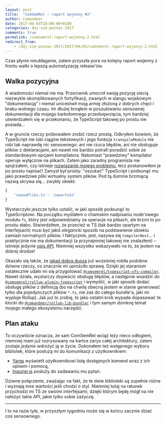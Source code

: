 ```yaml
---
layout: post
title:  "ComSemRel – raport wojenny #2"
author: Comandeer
date: 2017-04-03T18:00:00+0100
categories: daj-sie-poznac-2017
comments: true
permalink: /comsemrel-raport-wojenny-2.html
redirect_from:
    - /daj-sie-poznac-2017/2017/04/03/comsemrel-raport-wojenny-2.html
---
```


Czas płynie nieubłaganie, zatem przyszła pora na kolejny raport wojenny z frontu walki o lepszą automatyzację release'ów.

## Walka pozycyjna

A wiadomości niemal nie ma. Przeciwnik umocnił swoją pozycję siecią niezwykle skomplikowanych fortyfikacji, zwanych w slangu wojskowym "dokumentacją" i niemal unicestwił moją armię złożoną z dobrych chęci i braku wolnego czasu. Im dłużej brnąłem w poszukiwaniu sensownej dokumentacji dla mojego karkołomnego przedsięwzięcia, tym bardziej utwierdzałem się w przekonaniu, że TypeScript takowej po prostu nie posiada…

A w gruncie rzeczy próbowałem zrobić rzecz prostą. Odkryłem bowiem, że TypeScript nie lubi ciągów tekstowych i jego funkcja `transpileModule` nie robi tak naprawdę nic sensownego: ani nie rzuca błędów, ani nie obsługuje plików z deklaracjami, ani nawet nie bardzo potrafi poradzić sobie ze standardowymi opcjami kompilatora. Natomiast "prawdziwy" kompilator operuje wyłącznie na plikach. Zatem jako zaradny programista nie spojrzałem, czy istnieje [rozwiązanie mojego problemu](https://github.com/ezolenko/rollup-plugin-typescript2), lecz postanowiłem je po prostu napisać! Zamysł był prosty: "oszukać" TypeScript i podsunąć mu jako prawdziwe pliki wirtualny system plików. Pod tą dumnie brzmiącą nazwą skrywa się… zwykły obiekt:

```javascript
{
	'nazwaPliku.ts': 'zawartość'
}
```

Wystarczyło jeszcze tylko ustalić, w jaki sposób podsunąć to TypeScriptowi. Na początku myślałem o chamskim nadpisaniu node'owego modułu `fs`, który jest odpowiedzialny za operacje na plikach, ale brzmi to po prostu słabo. Stwierdziłem, że przecież w TS (tak bardzo opartym na interfejsach) musi być jakiś _elegancki_ sposób na podstawienie obiektu zamiast normalnych plików. I faktycznie, jest, nazywa się `CompilerHost`… i praktycznie nie ma dokumentacji (a przynajmniej takowej nie znalazłem) – istnieje jedynie [opis API](http://ts2jsdoc.js.org/typescript/ts.CompilerHost.html). Niemniej wszystko wskazywało na to, że jestem na dobrej drodze!

Okazało się także, że [jakaś dobra dusza](http://blog.scottlogic.com/2015/01/20/typescript-compiler-api.html) już wcześniej robiła podobne dziwne rzeczy, co znacznie mi uprościło sprawę. Dzięki jej staraniom ostatecznie udało mi się przygotować [`@comsemrel/typescript-vfs-compiler`](https://www.npmjs.com/package/@comsemrel/typescript-vfs-compiler). Nawet działa, wystarczy dopieścić obsługę błędów, a następnie wsadzić do [`@comsemrel/rollup-plugin-typescript`](https://github.com/ComSemRel/rollup-plugin-typescript) i wymyślić, w jaki sposób dodać obsługę plików z definicją (bo na chwilę obecną jestem w stanie generować tylko dla pojedynczych plików `*.ts`, nie zaś do całego bundle'a, jaki mi wypluje Rollup). Jak już to zrobię, to jako ostatni krok wypada dopasować te klocki do [`@comandeer/rollup-lib-bundler`](https://www.npmjs.com/package/@comandeer/rollup-lib-bundler) i tym samym domknę temat mojego małego ekosystemu narzędzi.

## Plan ataku

To oczywiście oznacza, że sam ComSemRel wciąż leży nieco odłogiem, niemniej mam już rozrysowany na kartce zarys całej architektury, zatem zostaje _jedynie_ wdrożyć ją w życie. Dokonałem też wstępnego wyboru bibliotek, które posłużą mi do komunikacji z użytkownikiem:

*   [Yargs](http://yargs.js.org/) wyświetli użytkownikowi listę dostępnych komend wraz z ich opisem i pomocą,
*   [Inquirer.js](https://github.com/SBoudrias/Inquirer.js/) posłuży do zadawaniu mu pytań.

Dziwne połączenie, zważając na fakt, że te dwie biblioteki są zupełnie różne i wyznają inne wartości jeśli chodzi o styl. Niemniej tutaj na ratunek przychodzi mi TS ze swoimi interfejsami, dzięki którym będę mógł na nie nałożyć takie API, jakie tylko sobie zażyczę.

---

I to na razie tyle, w przyszłym tygodniu może się w końcu zacznie dziać coś sensownego.
